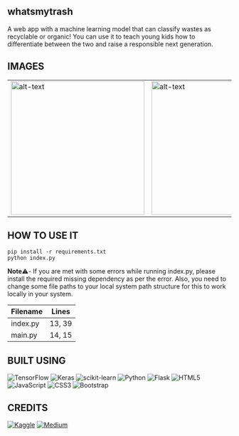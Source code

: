 ## whatsmytrash

A web app with a machine learning model that can classify wastes as recyclable or organic! You can use it to teach young kids how to differentiate between the two and raise a responsible next generation.

## IMAGES

<table>
  <tr>
    <td><img src="https://github-production-user-asset-6210df.s3.amazonaws.com/110257939/313469879-a0bcb70d-45b9-4420-acc5-8eb8f3c8dedd.jpg?X-Amz-Algorithm=AWS4-HMAC-SHA256&X-Amz-Credential=AKIAVCODYLSA53PQK4ZA%2F20240317%2Fus-east-1%2Fs3%2Faws4_request&X-Amz-Date=20240317T120916Z&X-Amz-Expires=300&X-Amz-Signature=80ab1f78deff4aa164d13f9a9ea3e7581f403a8ef1ec3ca4745b41fd0693d117&X-Amz-SignedHeaders=host&actor_id=110257939&key_id=0&repo_id=763110468" alt="alt-text" width="300"></td>
    <td><img src="https://github.com/ayush-that/IOSC_whatsmytrash/assets/110257939/dbb0fbe6-5580-4a20-9fe5-e20e2b284d57" alt="alt-text" width="300"></td>
    <td><img src="https://github.com/ayush-that/IOSC_whatsmytrash/assets/110257939/80784d27-a33e-432b-a925-49a33ca47cde" alt="alt-text" width="300"></td>
  </tr>
</table>

## HOW TO USE IT

```
pip install -r requirements.txt
python index.py
```

<b>Note</b>⚠️- If you are met with some errors while running index.py, please install the required missing dependency as per the error. Also, you need to change some file paths to your local system path structure for this to work locally in your system.

| Filename | Lines |
|----------|-------|
| index.py | 13, 39 |
| main.py  | 14, 15 |

## BUILT USING
![TensorFlow](https://img.shields.io/badge/TensorFlow-%23FF6F00.svg?style=for-the-badge&logo=TensorFlow&logoColor=white)
![Keras](https://img.shields.io/badge/Keras-%23D00000.svg?style=for-the-badge&logo=Keras&logoColor=white)
![scikit-learn](https://img.shields.io/badge/scikit--learn-%23F7931E.svg?style=for-the-badge&logo=scikit-learn&logoColor=white)
![Python](https://img.shields.io/badge/python-3670A0?style=for-the-badge&logo=python&logoColor=ffdd54)
![Flask](https://img.shields.io/badge/flask-%23000.svg?style=for-the-badge&logo=flask&logoColor=white)
![HTML5](https://img.shields.io/badge/html5-%23E34F26.svg?style=for-the-badge&logo=html5&logoColor=white)
![JavaScript](https://img.shields.io/badge/javascript-%23323330.svg?style=for-the-badge&logo=javascript&logoColor=%23F7DF1E)
![CSS3](https://img.shields.io/badge/css3-%231572B6.svg?style=for-the-badge&logo=css3&logoColor=white)
![Bootstrap](https://img.shields.io/badge/bootstrap-%238511FA.svg?style=for-the-badge&logo=bootstrap&logoColor=white)

## CREDITS

[![Kaggle](https://img.shields.io/badge/Kaggle-035a7d?style=for-the-badge&logo=kaggle&logoColor=white)](https://www.kaggle.com/datasets/techsash/waste-classification-data)
[![Medium](https://img.shields.io/badge/Medium-12100E?style=for-the-badge&logo=medium&logoColor=white)](https://medium.com/geekculture/classifying-waste-images-with-machine-learning-14b249f11544)

